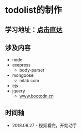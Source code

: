 # todolist的制作

## 学习地址：[点击直达](https://www.rails365.net/playlists/nodejs-express-mongodb-ji-chu-pian)

## 涉及内容
- node
- exepress
  + body-parser
- mongoose
  + mlab.com
- ejs
- jquery
  + www.bootcdn.cn

## 时间轴
- 2018.08.27 - 视频看完，开始动手
